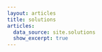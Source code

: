 ```yaml
---
layout: articles
title: solutions
articles:
  data_source: site.solutions
  show_excerpt: true
---
```

